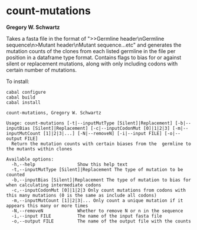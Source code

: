 # count-mutations

**Gregory W. Schwartz**

Takes a fasta file in the format of ">>Germline header\nGermline
sequence\n>Mutant header\nMutant sequence...etc" and generates the
mutation counts of the clones from each listed germline in the file per
position in a dataframe type format. Contains flags to bias for or
against silent or replacement mutations, along with only including
codons with certain number of mutations.

To install:
```
cabal configure
cabal build
cabal install
```

```
count-mutations, Gregory W. Schwartz

Usage: count-mutations [-t|--inputMutType [Silent]|Replacement] [-b|--inputBias [Silent]|Replacement] [-c|--inputCodonMut [0]|1|2|3] [-m|--inputMutCount [1]|2|3|...] [-N|--removeN] [-i|--input FILE] [-o|--output FILE]
  Return the mutation counts with certain biases from the  germline to the mutants within clones

Available options:
  -h,--help                Show this help text
  -t,--inputMutType [Silent]|Replacement The type of mutation to be counted
  -b,--inputBias [Silent]|Replacement The type of mutation to bias for when calculating intermediate codons
  -c,--inputCodonMut [0]|1|2|3 Only count mutations from codons with this many mutations (0 is the same as include all codons)
  -m,--inputMutCount [1]|2|3|... Only count a unique mutation if it appears this many or more times
  -N,--removeN             Whether to remove N or n in the sequence
  -i,--input FILE          The name of the input fasta file
  -o,--output FILE         The name of the output file with the counts
```
